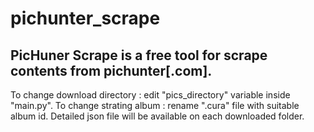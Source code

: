 # pichunter_scrape

## PicHuner Scrape is a free tool for scrape contents from pichunter[.com].

To change download directory : edit "pics_directory" variable inside "main.py".
To change strating album : rename ".cura" file with suitable album id.
Detailed json file will be available on each downloaded folder.
